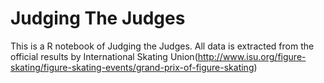 # Judging The Judges
This is a R notebook of Judging the Judges.
All data is extracted from the official results by International Skating Union(http://www.isu.org/figure-skating/figure-skating-events/grand-prix-of-figure-skating)
